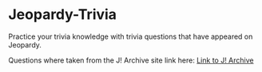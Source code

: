# Jeopardy-Trivia

Practice your trivia knowledge with trivia questions that have appeared on Jeopardy.

Questions where taken from the J! Archive site link here: [Link to J! Archive](http://j-archive.com/)
